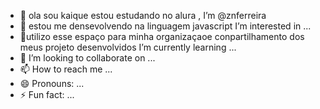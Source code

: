 - 👋 ola sou kaique estou estudando no alura , I’m @znferreira
- 👀  estou me densevolvendo na linguagem javascript I’m interested in ...
- 🌱utilizo esse espaço para minha organizaçaoe conpartilhamento dos meus projeto desenvolvidos I’m currently learning ...
- 💞️ I’m looking to collaborate on ...
- 📫 How to reach me ...
- 😄 Pronouns: ...
- ⚡ Fun fact: ...

<!---
znferreira/znferreira is a ✨ special ✨ repository because its `README.md` (this file) appears on your GitHub profile.
You can click the Preview link to take a look at your changes.
--->
